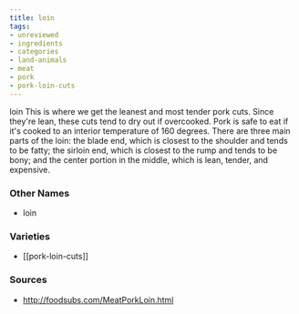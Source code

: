 ```yaml
---
title: loin
tags:
- unreviewed
- ingredients
- categories
- land-animals
- meat
- pork
- pork-loin-cuts
---
```

loin This is where we get the leanest and most tender pork cuts. Since they're lean, these cuts tend to dry out if overcooked. Pork is safe to eat if it's cooked to an interior temperature of 160 degrees. There are three main parts of the loin: the blade end, which is closest to the shoulder and tends to be fatty; the sirloin end, which is closest to the rump and tends to be bony; and the center portion in the middle, which is lean, tender, and expensive.

### Other Names

* loin

### Varieties

* [[pork-loin-cuts]]

### Sources
* http://foodsubs.com/MeatPorkLoin.html
